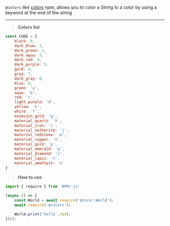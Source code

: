 `@colors` like [colors](https://npmjs.com/package/colors) npm, allows you to color a String to a color by using a keyword at the end of the string

--- 
> **Colors list**
```js
const CODE = {
    black: 0,
    dark_blue: 1,
    dark_green: 2,
    dark_aqua: 3,
    dark_red: 4,
    dark_purple: 5,
    gold: 6,
    gray: 7,
    dark_gray: 8,
    blue: 9,
    green: 'a',
    aqua: 'b',
    red: 'c',
    light_purple: 'd',
    yellow: 'e',
    white: 'f',
    minecoin_gold: 'g',
    material_quartz: 'h',
    material_iron: 'i',
    material_netherite: 'j',
    material_redstone: 'm',
    material_copper: 'n',
    material_gold: 'p',
    material_emerald: 'q',
    material_diamond: 's',
    material_lapis: 't',
    material_amethyst: 'u'
}
```
> **How to use**
```js
import { require } from 'BPM/.js'

(async () => {
‎    const World = await require('@core::World');
    await require('@colors');

    World.print('hello'.red);
})();
```